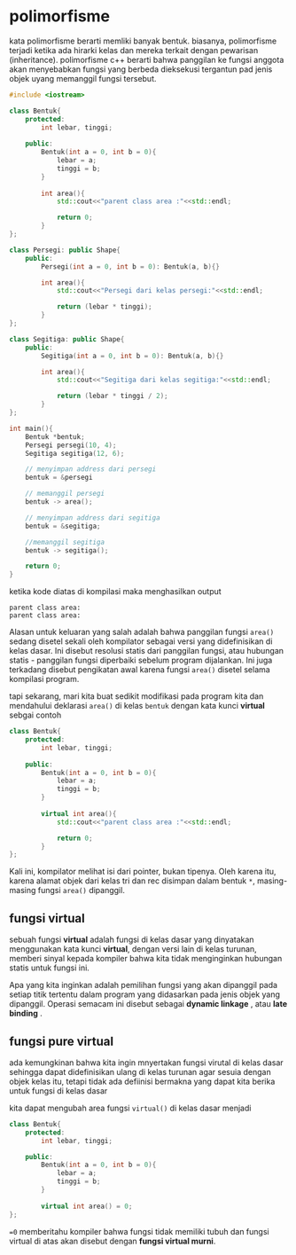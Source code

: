 # polimorfisme

kata polimorfisme berarti memliki banyak bentuk. biasanya, polimorfisme terjadi ketika ada hirarki kelas dan mereka terkait dengan pewarisan (inheritance). polimorfisme c++ berarti bahwa panggilan ke fungsi anggota akan menyebabkan fungsi yang berbeda dieksekusi tergantun pad jenis objek uyang memanggil fungsi tersebut.

```cpp
#include <iostream>

class Bentuk{
    protected:
        int lebar, tinggi;
    
    public:
        Bentuk(int a = 0, int b = 0){
            lebar = a;
            tinggi = b;
        }
        
        int area(){
            std::cout<<"parent class area :"<<std::endl;

            return 0;
        }
};

class Persegi: public Shape{
    public:
        Persegi(int a = 0, int b = 0): Bentuk(a, b){}

        int area(){
            std::cout<<"Persegi dari kelas persegi:"<<std::endl;

            return (lebar * tinggi);
        }
};

class Segitiga: public Shape{
    public:
        Segitiga(int a = 0, int b = 0): Bentuk(a, b){}

        int area(){
            std::cout<<"Segitiga dari kelas segitiga:"<<std::endl;

            return (lebar * tinggi / 2);
        }
};

int main(){
    Bentuk *bentuk;
    Persegi persegi(10, 4);
    Segitiga segitiga(12, 6);

    // menyimpan address dari persegi
    bentuk = &persegi

    // memanggil persegi
    bentuk -> area();

    // menyimpan address dari segitiga
    bentuk = &segitiga;

    //memanggil segitiga
    bentuk -> segitiga();

    return 0;
}
```
ketika kode diatas di kompilasi maka menghasilkan output
```
parent class area:
parent class area:
```
Alasan untuk keluaran yang salah adalah bahwa panggilan fungsi ``area()`` sedang disetel sekali oleh kompilator sebagai versi yang didefinisikan di kelas dasar. Ini disebut resolusi statis dari panggilan fungsi, atau hubungan statis - panggilan fungsi diperbaiki sebelum program dijalankan. Ini juga terkadang disebut pengikatan awal karena fungsi ``area()`` disetel selama kompilasi program.

tapi sekarang, mari kita buat sedikit modifikasi pada program kita dan mendahului deklarasi ``area()`` di kelas ``bentuk`` dengan kata kunci **virtual** sebgai contoh

```cpp
class Bentuk{
    protected:
        int lebar, tinggi;
    
    public:
        Bentuk(int a = 0, int b = 0){
            lebar = a;
            tinggi = b;
        }
        
        virtual int area(){
            std::cout<<"parent class area :"<<std::endl;

            return 0;
        }
};
```

Kali ini, kompilator melihat isi dari pointer, bukan tipenya. Oleh karena itu, karena alamat objek dari kelas tri dan rec disimpan dalam bentuk ``*``, masing-masing fungsi ``area()`` dipanggil.

## fungsi virtual

sebuah fungsi **virtual** adalah fungsi di kelas dasar yang dinyatakan menggunakan kata kunci **virtual**, dengan versi lain di kelas turunan, memberi sinyal kepada kompiler bahwa kita tidak menginginkan hubungan statis untuk fungsi ini.

Apa yang kita inginkan adalah pemilihan fungsi yang akan dipanggil pada setiap titik tertentu dalam program yang didasarkan pada jenis objek yang dipanggil. Operasi semacam ini disebut sebagai **dynamic linkage** , atau **late binding** .

## fungsi pure virtual

ada kemungkinan bahwa kita ingin mnyertakan fungsi virutal di kelas dasar sehingga dapat didefinisikan ulang di kelas turunan agar sesuia dengan objek kelas itu, tetapi tidak ada defiinisi bermakna yang dapat kita berika untuk fungsi di kelas dasar

kita dapat mengubah area fungsi ``virtual()`` di kelas dasar menjadi
```cpp
class Bentuk{
    protected:
        int lebar, tinggi;

    public:
        Bentuk(int a = 0, int b = 0){
            lebar = a;
            tinggi = b;
        }
        
        virtual int area() = 0;
};
```
``=0`` memberitahu kompiler bahwa fungsi tidak memiliki tubuh dan fungsi virtual di atas akan disebut dengan **fungsi virtual murni**.